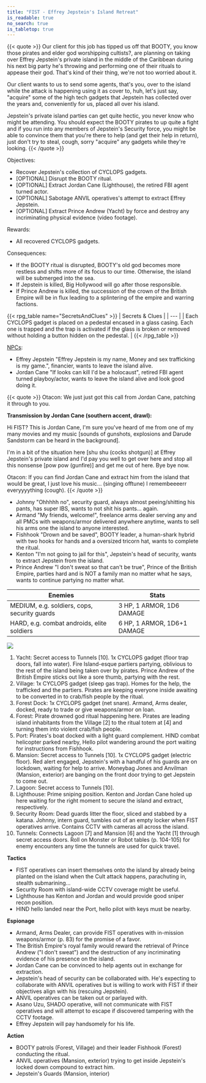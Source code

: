 ```yaml
---
title: "FIST - Effrey Jepstein's Island Retreat"
is_readable: true
no_search: true
is_tabletop: true
---
```


{{< quote >}}
Our client for this job has tipped us off that BOOTY, you know those pirates and elder god worshipping cultists?, are planning on taking over Effrey Jepstein's private island in the middle of the Caribbean during his next big party he's throwing and performing one of their rituals to appease their god. That's kind of their thing, we're not too worried about it.

Our client wants to us to send some agents, that's you, over to the island while the attack is happening using it as cover to, huh, let's just say, "acquire" some of the high tech gadgets that Jepstein has collected over the years and, conveniently for us, placed all over his island.

Jepstein's private island parties can get quite hectic, you never know who might be attending. You should expect the BOOTY pirates to up quite a fight and if you run into any members of Jepstein's Security force, you might be able to convince them that you're there to help (and get their help in return), just don't try to steal, cough, sorry "acquire" any gadgets while they're looking.
{{< /quote >}}

<!--more-->

Objectives:
- Recover Jepstein's collection of CYCLOPS gadgets.
- [OPTIONAL] Disrupt the BOOTY ritual.
- [OPTIONAL] Extract Jordan Cane (Lighthouse), the retired FBI agent turned actor.
- [OPTIONAL] Sabotage ANVIL operatives's attempt to extract Effrey Jepstein.
- [OPTIONAL] Extract Prince Andrew (Yacht) by force and destroy any incriminating physical evidence (video footage).

Rewards:
- All recovered CYCLOPS gadgets.

Consequences:
- If the BOOTY ritual is disrupted, BOOTY's old god becomes more restless and shifts more of its focus to our time. Otherwise, the island will be submerged into the sea.
- If Jepstein is killed, Big Hollywood will go after those responsible.
- If Prince Andrew is killed, the succession of the crown of the British Empire will be in flux leading to a splintering of the empire and warring factions.

{{< rpg_table name="SecretsAndClues" >}}
| Secrets & Clues |
| --- |
| Each CYCLOPS gadget is placed on a pedestal encased in a glass casing. Each one is trapped and the trap is activated if the glass is broken or removed without holding a button hidden on the pedestal. |
{{< /rpg_table >}}

[NPCs](/tabletop/fist/npcs):
- Effrey Jepstein "Effrey Jepstein is my name, Money and sex trafficking is my game.", financier, wants to leave the island alive.
- Jordan Cane "If looks can kill I'd be a holocaust", retired FBI agent turned playboy/actor, wants to leave the island alive and look good doing it.

{{< quote >}}
Otacon: We just just got this call from Jordan Cane, patching it through to you.

**Transmission by Jordan Cane (southern accent, drawl):**

Hi FIST? This is Jordan Cane, I'm sure you've heard of me from one of my many movies and my music [sounds of gunshots, explosions and Darude Sandstorm can be heard in the background].

I'm in a bit of the situation here [shu shu (cocks shotgun)] at Effrey Jepstein's private island and I'd pay you well to get over here and stop all this nonsense [pow pow (gunfire)] and get me out of here. Bye bye now.

Otacon: If you can find Jordan Cane and extract him from the island that would be great, I just love his music... (singing offtune) I remembeeeerr everyyyything (cough).
{{< /quote >}}

- Johnny "Ohhhhh no", security guard, always almost peeing/shitting his pants, has super IBS, wants to not shit his pants... again.
- Armand "My friends, welcome!", freelance arms dealer serving any and all PMCs with weapons/armor delivered anywhere anytime, wants to sell his arms one the island to anyone interested.
- Fishhook "Drown and be saved", BOOTY leader, a human-shark hybrid with two hooks for hands and a oversized tricorn hat, wants to complete the ritual.
- Kenton "I'm not going to jail for this", Jepstein's head of security, wants to extract Jepstein from the island.
- Prince Andrew "I don't sweat so that can't be true", Prince of the British Empire, parties hard and is NOT a family man no matter what he says, wants to continue partying no matter what.

| Enemies | Stats |
| --- | --- |
| MEDIUM, e.g. soldiers, cops, security guards | 3 HP, 1 ARMOR, 1D6 DAMAGE |
| HARD, e.g. combat androids, elite soldiers | 6 HP, 1 ARMOR, 1D6+1 DAMAGE |


![](/img/tabletop/fist/island.jpg)

1. Yacht: Secret access to Tunnels [10]. 1x CYCLOPS gadget (floor trap doors, fall into water). Fire Island-esque partiers partying, oblivious to the rest of the island being taken over by pirates. Prince Andrew of the British Empire sticks out like a sore thumb, partying with the rest.
2. Village:  1x CYCLOPS gadget (sleep gas trap). Homes for the help, the trafficked and the partiers. Pirates are keeping everyone inside awaiting to be converted in to crab/fish people by the ritual. 
3. Forest Dock: 1x CYCLOPS gadget (net snare). Armand, Arms dealer, docked, ready to trade or give weapons/armor on loan.
4. Forest: Pirate drowned god ritual happening here. Pirates are leading island inhabitants from the Village [2] to the ritual totem at [4] and turning them into violent crab/fish people. 
5. Port: Pirates's boat docked with a light guard complement. HIND combat helicopter parked nearby, Hello pilot wandering around the port waiting for instructions from Fishhook. 
6. Mansion: Secret access to Tunnels [10]. 1x CYCLOPS gadget (electric floor). Red alert engaged, Jepstein's with a handful of his guards are on lockdown, waiting for help to arrive. Moneybag Jones and Anvilman (Mansion, exterior) are banging on the front door trying to get Jepstein to come out.
7. Lagoon: Secret access to Tunnels [10]. 
8. Lighthouse: Prime sniping position. Kenton and Jordan Cane holed up here waiting for the right moment to secure the island and extract, respectively.
9. Security Room: Dead guards litter the floor, sliced and stabbed by a katana. Johnny, intern guard, tumbles out of an empty locker when FIST operatives arrive. Contains CCTV with cameras all across the island.
10. Tunnels: Connects Lagoon [7] and Mansion [6] and the Yacht [1] through secret access doors. Roll on Monster or Robot tables (p. 104-105) for enemy encounters any time the tunnels are used for quick travel.

**Tactics**

- FIST operatives can insert themselves onto the island by already being planted on the island when the Cult attack happens, parachuting in, stealth submarining...
- Security Room with island-wide CCTV coverage might be useful.
- Lighthouse has Kenton and Jordan and would provide good sniper recon position.
- HIND hello landed near the Port, hello pilot with keys must be nearby.

**Espionage**

- Armand, Arms Dealer, can provide FIST operatives with in-mission weapons/armor (p. 83) for the promise of a favor.  
- The British Empire's royal family would reward the retrieval of Prince Andrew ("I don't sweat") and the destruction of any incriminating evidence of his presence on the island.
- Jordan Cane can be convinced to help agents out in exchange for extraction.
- Jepstein's head of security can be collaborated with. He's expecting to collaborate with ANVIL operatives but is willing to work with FIST if their objectives align with his (rescuing Jepstein).
- ANVIL operatives can be taken out or parlayed with. 
- Asano Uzu, SHADO operative, will not communicate with FIST operatives and will attempt to escape if discovered tampering with the CCTV footage. 
- Effrey Jepstein will pay handsomely for his life.

**Action**

- BOOTY patrols (Forest, Village) and their leader Fishhook (Forest) conducting the ritual.
- ANVIL operatives (Mansion, exterior) trying to get inside Jepstein's locked down compound to extract him.
- Jepstein's Guards (Mansion, interior)